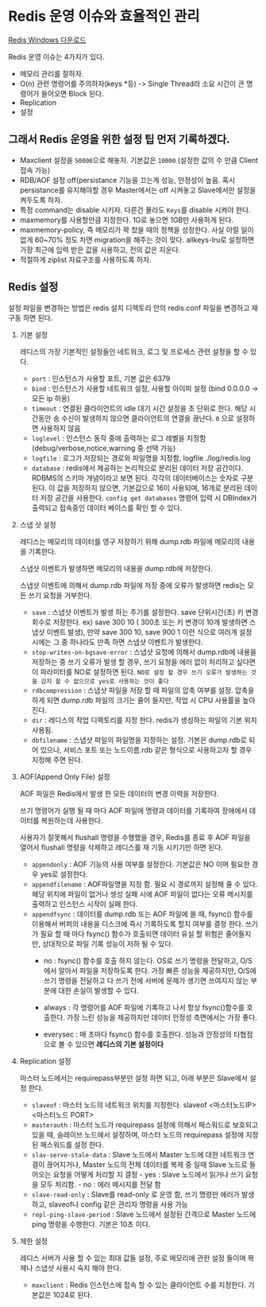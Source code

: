 
#  Redis 운영 이슈와 효율적인 관리

   [Redis Windows 다운로드](https://github.com/microsoftarchive/redis/releases)

   Redis 운영 이슈는 4가지가 있다.
   
   - 메모리 관리를 잘하자.
   - O(n) 관련 명령어를 주의하자(keys *등) -> Single Thread라 소요 시간이 큰 명령어가 들어오면 Block 된다.
   - Replication
   - 설정


   ## 그래서 Redis 운영을 위한 설정 팁 먼저 기록하겠다.
   
   - Maxclient 설정을 `50000`으로 해놓자. 기본값은 `10000` (설정한 값의 수 만큼 Client 접속 가능)
   - RDB/AOF 설정 off(persistance 기능을 끄는게 성능, 안정성이 높음. 혹시 persistance를 유지해야할 경우 Master에서는 off 시켜놓고
     Slave에서만 설정을 켜두도록 하자.
   - 특정 command는 disable 시키자. 다른건 몰라도 `Keys`를 disable 시켜야 한다.
   - maxmemory를 사용할만큼 지정한다. 1G로 놓으면 1GB만 사용하게 된다.
   - maxmemory-policy, 즉 메모리가 꽉 찼을 때의 정책을 성정한다. 사실 이럴 일이 없게 60~70% 정도 차면 migration을 해주는 것이 맞다. allkeys-lru로 설정하면 가장 최근에 입력 받은 값을 사용하고, 전의 값은 지운다.
   - 적절하게 ziplist 자료구조를 사용하도록 하자.


   ## Redis 설정
   
   설정 파일을 변경하는 방법은 redis 설치 디렉토리 안의 redis.conf 파일을 변경하고 재구동 하면 된다.
   
   
   1. 기본 설정
      
      레디스의 가장 기본적인 설정들인 네트워크, 로그 및 프로세스 관련 설정을 할 수 있다.
      
      
      - `port` : 인스턴스가 사용할 포트, 기본 값은 6379
      - `bind` : 인스턴스가 사용할 네트워크 설정, 사용할 아이피 설정 (bind 0.0.0.0 -> 모든 ip 허용)
      - `timeout` : 연결된 클라이언트의 idle 대기 시간 설정을 초 단위로 한다. 해당 시간동안 송 수신이 발생하지 않으면 클라이언트의 연결을 끊난다. `0` 으로 설정하면 사용하지 않음
      - `loglevel` : 인스턴스 동작 중에 출력하는 로그 레벨을 지정함(debug/verbose,notice,warning 중 선택 가능)
      - `logfile` : 로그가 저장되는 경로와 파일명을 지정함, logfile ./log/redis.log
      - `database` : redis에서 제공하는 논리적으로 분리된 데이터 저장 공간이다. RDBMS의 스키마 개념이라고 보면 된다. 각각의 데이터베이스는 숫자로 구분 된다. 이 값을 저장하지 않으면, 기본값으로 16이 사용되며, 16개로 분리된 데이터 저장 공간을 사용한다.
         `config get databases` 명령어 입력 시 DBIndex가 출력되고 접속중인 데이터 베이스를 확인 할 수 있다.
         
   2. 스냅 샷 설정
      
      레디스는 메모리의 데이터를 영구 저장하기 위해 dump.rdb 파일에 메모리의 내용을 기록한다.
      
      스냅샷 이벤트가 발생하면 메모리의 내용을 dump.rdb에 저장한다.
      
      스냅샷 이벤트에 의해서 dump.rdb 파일에 저장 중에 오류가 발생하면 redis는 모든 쓰기 요청을 거부한다.
      
      - `save` : 스냅샷 이벤트가 발생 하는 주기를 설정한다. save 단위시간(초) 키 변경회수로 저장한다. ex) save 300 10 ( 300초 또는 키 변경이 10개 발생하면 스냅샷 이벤트 발생), 만약 save 300 10, save 900 1 이런 식으로 여러개 설정 시에는 그 중 하나라도 만족 하면 스냅샷 이벤트가 발생한다.
      - `stop-writes-on-bgsave-error` : 스냅샷 요청에 의해서 dump.rdb에 내용을 저장하는 중 쓰기 오류가 발생 할 경우, 쓰기 요청을 에러 없이 처리하고 싶다면 이 파라미터를 NO로 설정하면 된다. `NO로 설정 할 경우 쓰기 오류가 발생하는 것을 감지 할 수 없으므로 yes로 사용하는 것이 좋다`
      - `rdbcompression` : 스냅샷 파일을 저장 할 때 파일의 압축 여부를 설정. 압축을 하게 되면 dump.rdb 파일의 크기는 줄어 들지만, 작업 시 CPU 사용률을 높아진다.
      - `dir` : 레디스의 작업 디렉토리를 지정 한다. redis가 생성하는 파일의 기본 위치 사용됨.
      - `dbfilename` : 스냅샷 파일의 파일명을 지정하는 설정. 기본은 dump.rdb로 되어 있으나, 서비스 포트 또는 노드이름.rdb 같은 형식으로 사용하고자 할 경우 지정해 주면 된다.
   
   3. AOF(Append Only File) 설정
   
      AOF 파일은 Redis에서 발생 한 모든 데이터의 변경 이력을 저장한다.
      
      쓰기 명령어가 실행 될 때 마다 AOF 파일에 명령과 데이터를 기록하여 장애에서 데이터를 복원하는데 사용한다.
      
      사용자가 잘못해서 flushall 명령을 수행했을 경우, Redis를 종료 후 AOF 파일을 열어서 flushall 명령을 삭제하고 레디스를 재 기동 시키기만 하면 된다.
      
      - `appendonly` : AOF 기능의 사용 여부를 설정한다. 기본값은 NO 이며 필요한 경우 yes로 설정한다.
      - `appendfilename` : AOF파일명을 지정 함. 필요 시 경로까지 설정해 줄 수 있다. 해당 위치에 파일이 없거나 생성 실패 시에 AOF 파일이 없다는 오류 메시지를 출력하고 인스턴스 시작이 실패 한다.
      - `appendfsync` : 데이터를 dump.rdb 또는 AOF 파일에 쓸 때, fsync() 함수를 이용해서 버퍼의 내용을 디스크에 즉시 기록하도록 할지 여부를 결정 한다. 쓰기가 필요 할 때 마다 fsync() 함수가 호출되면 데이터 유실 할 위험은 줄어들지만, 상대적으로 파일 기록 성능이 저하 될 수 있다.
           - no : fsync() 함수를 호출 하지 않는다. OS로 쓰기 명령을 전달하고, O/S에서 알아서 파일을 저장하도록 한다. 가장 빠른 성능을 제공하지만, O/S에 쓰기 명령을 전달하고 다 쓰기 전에 서버에 문제가 생기면 쓰여지지 않는 부분에 대한 손실이 발생할 수 있다.
            
           - always : 각 명령어를 AOF 파일에 기록하고 나서 항상 fsync()함수를 호출한다. 가장 느린 성능을 제공하지만 데이터 안정성 측면에서는 가장 좋다.
           
           - everysec : 매 초마다 fsync() 함수를 호출한다. 성능과 안정성의 타협점으로 볼 수 있으면 __레디스의 기본 설정이다__
     
   4. Replication 설정
      
      마스터 노드에서는 requirepass부분만 설정 하면 되고, 아래 부분은 Slave에서 설정 한다.
      
      - `slaveof` : 마스터 노드의 네트워크 위치를 지정한다. slaveof <마스터노드IP> <마스터노드 PORT>
      - `masterauth` : 마스터 노드가 requirepass 설정에 의해서 패스워드로 보호되고 있을 때, 슬레이브 노드에서 설정하며, 마스터 노드의 requirepass 설정에 지정된 패스워드를 설정 한다.
      - `slav-serve-stale-data` : Slave 노드에서 Master 노드에 대한 네트워크 연결이 끊어지거나, Master 노드의 전체 데이터를 복제 중 일때 Slave 노드로 들어오는 요청을 어떻게 처리할 지 결정
               - yes : Slave 노드에서 읽거나 쓰기 요청을 모두 처리함.
               - no : 에러 메시지를 전달 함
      - `slave-read-only` : Slave를 read-only 로 운영 함, 쓰기 명령만 에러가 발생하고, slaveof나 config 같은 관리자 명령을 사용 가능
      - `repl-ping-slave-period` : Slave 노드에서 설정된 간격으로 Master 노드에 ping 명령을 수행한다. 기본은 10초 이다.
  
  5. 제한 설정
     
     레디스 서버가 사용 할 수 있는 최대 값들 설정, 주로 메모리에 관한 설정 들이며 복제나 스냅샷 사용시 숙지 해야 한다.
     
     - `maxclient` : Redis 인스턴스에 접속 할 수 있는 클라이언트 수를 지정한다. 기본값은 1024로 된다.

